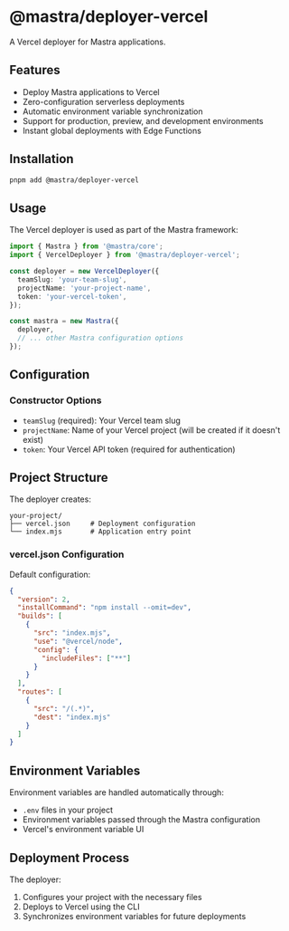# @mastra/deployer-vercel

A Vercel deployer for Mastra applications.

## Features

- Deploy Mastra applications to Vercel
- Zero-configuration serverless deployments
- Automatic environment variable synchronization
- Support for production, preview, and development environments
- Instant global deployments with Edge Functions

## Installation

```bash
pnpm add @mastra/deployer-vercel
```

## Usage

The Vercel deployer is used as part of the Mastra framework:

```typescript
import { Mastra } from '@mastra/core';
import { VercelDeployer } from '@mastra/deployer-vercel';

const deployer = new VercelDeployer({
  teamSlug: 'your-team-slug',
  projectName: 'your-project-name',
  token: 'your-vercel-token',
});

const mastra = new Mastra({
  deployer,
  // ... other Mastra configuration options
});
```

## Configuration

### Constructor Options

- `teamSlug` (required): Your Vercel team slug
- `projectName`: Name of your Vercel project (will be created if it doesn't exist)
- `token`: Your Vercel API token (required for authentication)

## Project Structure

The deployer creates:

```
your-project/
├── vercel.json     # Deployment configuration
└── index.mjs       # Application entry point
```

### vercel.json Configuration

Default configuration:

```json
{
  "version": 2,
  "installCommand": "npm install --omit=dev",
  "builds": [
    {
      "src": "index.mjs",
      "use": "@vercel/node",
      "config": {
        "includeFiles": ["**"]
      }
    }
  ],
  "routes": [
    {
      "src": "/(.*)",
      "dest": "index.mjs"
    }
  ]
}
```

## Environment Variables

Environment variables are handled automatically through:

- `.env` files in your project
- Environment variables passed through the Mastra configuration
- Vercel's environment variable UI

## Deployment Process

The deployer:

1. Configures your project with the necessary files
2. Deploys to Vercel using the CLI
3. Synchronizes environment variables for future deployments
